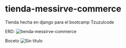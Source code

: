 # tienda-messirve-commerce
Tienda hecha en django para el bootcamp Tzuzulcode

ERD:
![tienda-messirve-commerce](https://user-images.githubusercontent.com/77559010/141594305-d294ea21-7410-4377-905e-1b213ef0b3b4.jpg)

Boceto
![Sin título](https://user-images.githubusercontent.com/77559010/141594323-5750d875-692f-4eb1-8f44-16ed857d49f2.png)
